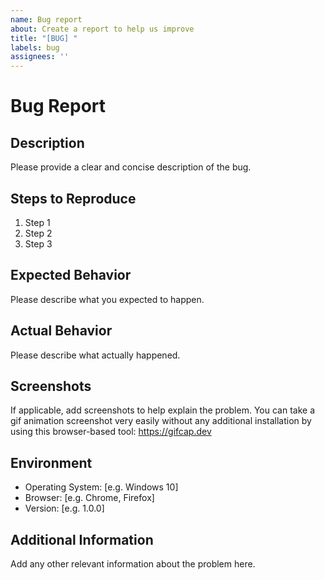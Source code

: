 ```yaml
---
name: Bug report
about: Create a report to help us improve
title: "[BUG] "
labels: bug
assignees: ''
---
```


# Bug Report

## Description

Please provide a clear and concise description of the bug.

## Steps to Reproduce

1. Step 1
2. Step 2
3. Step 3

## Expected Behavior

Please describe what you expected to happen.

## Actual Behavior

Please describe what actually happened.

## Screenshots

If applicable, add screenshots to help explain the problem.
You can take a gif animation screenshot very easily without any additional installation by using this browser-based tool:
https://gifcap.dev

## Environment

- Operating System: [e.g. Windows 10]
- Browser: [e.g. Chrome, Firefox]
- Version: [e.g. 1.0.0]

## Additional Information

Add any other relevant information about the problem here.
